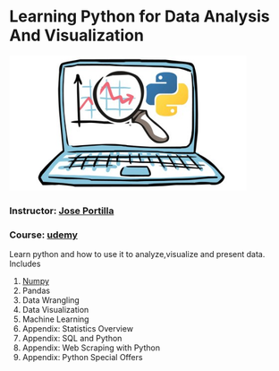 # Learning Python for Data Analysis And Visualization
![GitHub Logo](https://github.com/time2036/Python_Visualization/blob/master/course_pict.png)

### **Instructor:** [Jose Portilla](https://www.linkedin.com/in/jmportilla)
### **Course:**     [udemy](https://www.udemy.com/learning-python-for-data-analysis-and-visualization/learn/v4/overview)


Learn python and how to use it to analyze,visualize and present data. Includes 

1. [Numpy](https://github.com/time2036/Python_Visualization/blob/master/1_Numpy.ipynb)
1. Pandas
1. Data Wrangling
1. Data Visualization
1. Machine Learning
1. Appendix: Statistics Overview
1. Appendix: SQL and Python
1. Appendix: Web Scraping with Python
1. Appendix: Python Special Offers
